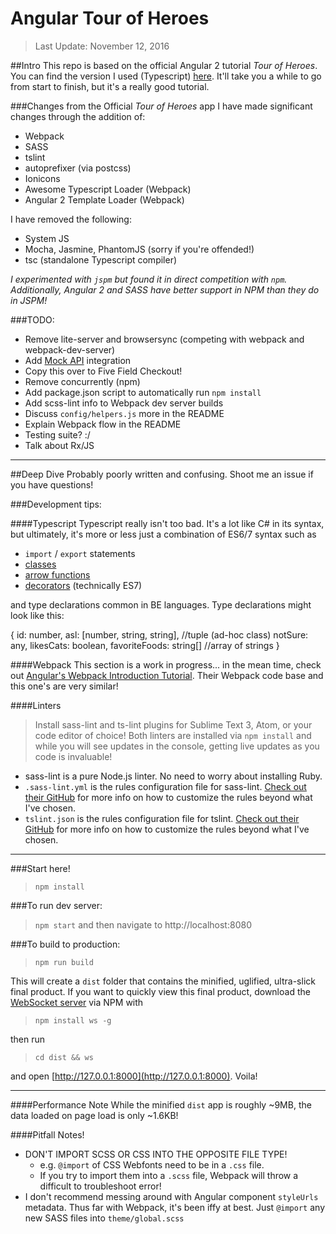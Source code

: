 # Angular Tour of Heroes
> Last Update: November 12, 2016

##Intro
This repo is based on the official Angular 2 tutorial _Tour of Heroes_. You can find the version I used (Typescript) [here](https://angular.io/docs/ts/latest/tutorial/). It'll take you a while to go from start to finish, but it's a really good tutorial.

###Changes from the Official _Tour of Heroes_ app
I have made significant changes through the addition of:
- Webpack
- SASS
- tslint
- autoprefixer (via postcss)
- Ionicons
- Awesome Typescript Loader (Webpack)
- Angular 2 Template Loader (Webpack)

I have removed the following:
- System JS
- Mocha, Jasmine, PhantomJS (sorry if you're offended!)
- tsc (standalone Typescript compiler)

*I experimented with `jspm` but found it in direct competition with `npm`. Additionally, Angular 2 and SASS have better support in NPM than they do in JSPM!*

###TODO:
- Remove lite-server and browsersync (competing with webpack and webpack-dev-server)
- Add [Mock API](http://www.mockapi.io/) integration
- Copy this over to Five Field Checkout!
- Remove concurrently (npm)
- Add package.json script to automatically run `npm install`
- Add scss-lint info to Webpack dev server builds
- Discuss `config/helpers.js` more in the README
- Explain Webpack flow in the README
- Testing suite? :/
- Talk about Rx/JS

---

##Deep Dive
Probably poorly written and confusing. Shoot me an issue if you have questions!

###Development tips:

####Typescript
Typescript really isn't too bad. It's a lot like C# in its syntax, but ultimately, it's more or less just a combination of ES6/7 syntax such as
- `import` / `export` statements
- [classes](https://developer.mozilla.org/en-US/docs/Web/JavaScript/Reference/Classes)
- [arrow functions](https://developer.mozilla.org/en-US/docs/Web/JavaScript/Reference/Functions/Arrow_functions)
- [decorators](https://www.typescriptlang.org/docs/handbook/decorators.html) (technically ES7)

and type declarations common in BE languages. Type declarations might look like this:
>>>
{
	id: number,
	asl: [number, string, string], //tuple (ad-hoc class)
	notSure: any,
	likesCats: boolean,
	favoriteFoods: string[] //array of strings
}
>>>

####Webpack
This section is a work in progress... in the mean time, check out [Angular's Webpack Introduction Tutorial](https://angular.io/docs/ts/latest/guide/webpack.html). Their Webpack code base and this one's are very similar!

####Linters
> Install sass-lint and ts-lint plugins for Sublime Text 3, Atom, or your code editor of choice! Both linters are installed via `npm install` and while you will see updates in the console, getting live updates as you code is invaluable!

- sass-lint is a pure Node.js linter. No need to worry about installing Ruby.
- `.sass-lint.yml` is the rules configuration file for sass-lint. [Check out their GitHub](https://github.com/sasstools/sass-lint) for more info on how to customize the rules beyond what I've chosen.
- `tslint.json` is the rules configuration file for tslint. [Check out their GitHub](https://github.com/palantir/tslint) for more info on how to customize the rules beyond what I've chosen.

---

###Start here!
> `npm install`

###To run dev server:
> `npm start` and then navigate to http://localhost:8080

###To build to production:
> `npm run build`

This will create a `dist` folder that contains the minified, uglified, ultra-slick final product. If you want to quickly view this final product, download the [WebSocket server](https://www.npmjs.com/package/ws) via NPM with

> `npm install ws -g`

then run

> `cd dist && ws`

and open [http://127.0.0.1:8000](http://127.0.0.1:8000). Voila!

---

####Performance Note
While the minified `dist` app is roughly ~9MB, the data loaded on page load is only ~1.6KB!

####Pitfall Notes!
- DON'T IMPORT SCSS OR CSS INTO THE OPPOSITE FILE TYPE!
	- e.g. `@import` of CSS Webfonts need to be in a `.css` file.
	- If you try to import them into a `.scss` file, Webpack will throw a difficult to troubleshoot error!
- I don't recommend messing around with Angular component `styleUrls` metadata. Thus far with Webpack, it's been iffy at best. Just `@import` any new SASS files into `theme/global.scss`
